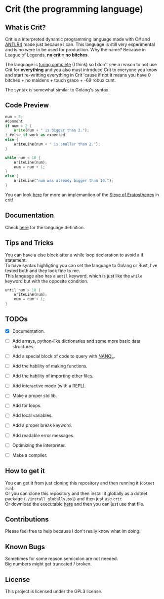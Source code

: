 # Crit (the programming language)

## What is Crit?
Crit is a interpreted dynamic programming language made with C# and [ANTLR4](https://www.antlr.org/) made just because I can.
This language is still very experimental and is no were to be used for production.
Why the name? Because in League of Legends, **no crit = no bitches**.<br>

The language is [turing complete](https://en.wikipedia.org/wiki/Turing_completeness) (I think) so I don't see a reason to not use Crit for **everything** and you also must introduce Crit to everyone you know and start re-writting everything in Crit 'cause if not it means you have 0 bitches + no maidens + touch grace + -69 robux cunt.<br>

The syntax is somewhat similar to Golang's syntax.


## Code Preview
```rust
num = 5;
#Comment
if num > 2 {
    Write(num + " is bigger than 2.");
} #else if work as expected
else {
    WriteLine(num + " is smaller than 2.");
}

while num < 10 { 
    WriteLine(num);
    num = num + 1;
}
else {
    WriteLine("num was already bigger than 10.");
}
```
You can look [here](CritLang/sieve.crit) for more an implemantion of the [Sieve of Eratosthenes](https://en.wikipedia.org/wiki/Sieve_of_Eratosthenes) in crit!

## Documentation
Check [here](https://github.com/lucascompython/CritLang/wiki/Language-Defenition) for the language definition.
## Tips and Tricks
You can have a else block after a while loop declaration to avoid a if statement.<br>
To have syntax highligting you can set the language to Golang or Rust, I've tested both and they look fine to me.<br>
This language also has a `until` keyword, which is just like the `while` keyword but with the opposite condition.
```rust
until num > 10 {
    WriteLine(num);
    num = num + 1;
}
```

## TODOs

- [X] Documentation.
- [ ] Add arrays, python-like dictionaries and some more basic data structures.
- [ ] Add a special block of code to query with [NANQL](https://github.com/lucascompython/NANQL).
- [ ] Add the hability of making functions.
- [ ] Add the hability of importing other files.
- [ ] Add interactive mode (with a REPL).
- [ ] Make a proper std lib.
- [ ] Add for loops.
- [ ] Add local variables.
- [ ] Add a proper break keyword.
- [ ] Add readable error messages.
- [ ] Optimizing the interpreter.
- [ ] Make a compiler.


## How to get it

You can get it from just cloning this repository and then running it (`dotnet run`).<br />
Or you can clone this repository and then install it globally as a dotnet package (`./install_globally.ps1`) and then just use `crit`<br />
Or download the executable [here](https://github.com/lucascompython/CritLang/releases) and then you can just use that file.




## Contributions 
Please feel free to help because I don't really know what im doing!


## Known Bugs
Sometimes for some reason semicolon are not needed.<br >
Big numbers might get truncated / broken.

## License
This project is licensed under the GPL3 license.
